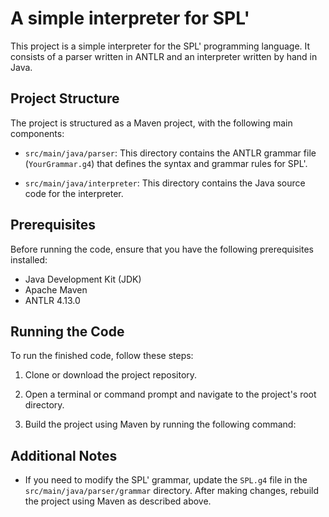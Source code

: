 # A simple interpreter for SPL'

This project is a simple interpreter for the SPL' programming language. It consists of a parser written in ANTLR and an interpreter written by hand in Java.

## Project Structure

The project is structured as a Maven project, with the following main components:

- `src/main/java/parser`: This directory contains the ANTLR grammar file (`YourGrammar.g4`) that defines the syntax and grammar rules for SPL'.

- `src/main/java/interpreter`: This directory contains the Java source code for the interpreter.

## Prerequisites

Before running the code, ensure that you have the following prerequisites installed:

- Java Development Kit (JDK)
- Apache Maven
- ANTLR 4.13.0

## Running the Code

To run the finished code, follow these steps:

1. Clone or download the project repository.

2. Open a terminal or command prompt and navigate to the project's root directory.

3. Build the project using Maven by running the following command:

## Additional Notes

- If you need to modify the SPL' grammar, update the `SPL.g4` file in the `src/main/java/parser/grammar` directory. After making changes, rebuild the project using Maven as described above.

